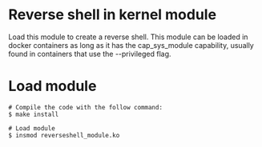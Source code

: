 # Reverse shell in kernel module

<p>
Load this module to create a reverse shell. </ br>
This module can be loaded in docker containers as long as it has the cap_sys_module capability, usually found in containers that use the --privileged flag.
</p>

# Load module

```
# Compile the code with the follow command:
$ make install

# Load module
$ insmod reverseshell_module.ko

```